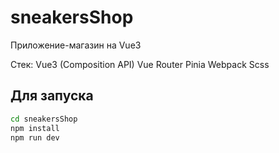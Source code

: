 # sneakersShop

Приложение-магазин на Vue3 

Стек: 
Vue3 (Composition API)
Vue Router
Pinia
Webpack
Scss

## Для запуска

```sh
cd sneakersShop
npm install
npm run dev
```

